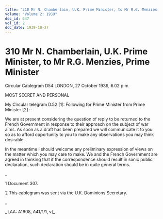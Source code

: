 ```yaml
---
title: "310 Mr N. Chamberlain, U.K. Prime Minister, to Mr R.G. Menzies, Prime Minister"
volume: "Volume 2: 1939"
doc_id: 647
vol_id: 2
doc_date: 1939-10-27
---
```


# 310 Mr N. Chamberlain, U.K. Prime Minister, to Mr R.G. Menzies, Prime Minister

Circular Cablegram D54 LONDON, 27 October 1939, 6.02 p.m.

MOST SECRET AND PERSONAL

My Circular telegram D.52 [1]: Following for Prime Minister from Prime Minister [2] :-

We are at present considering the question of reply to be returned to the French Government in response to their approach on the subject of war aims. As soon as a draft has been prepared we will communicate it to you so as to afford opportunity to you to make any observations you may think desirable.

In the meantime I should welcome any preliminary expression of views on the matter which you may care to make. We and the French Government are agreed in thinking that if the correspondence should result in sonic public declaration, such declaration should be in quite general terms.

_

1 Document 307.

2 This cablegram was sent via the U.K. Dominions Secretary.

_

_ [AA: A1608, A41/1/1, v]_
